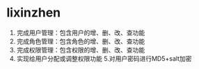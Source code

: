 # lixinzhen

1. 完成用户管理：包含用户的增、删、改、查功能  
2. 完成角色管理：包含角色的增、删、改、查功能
3. 完成权限管理：包含权限的增、删、改、查功能
4. 实现给用户分配或调整权限功能
5.对用户密码进行MD5+salt加密
